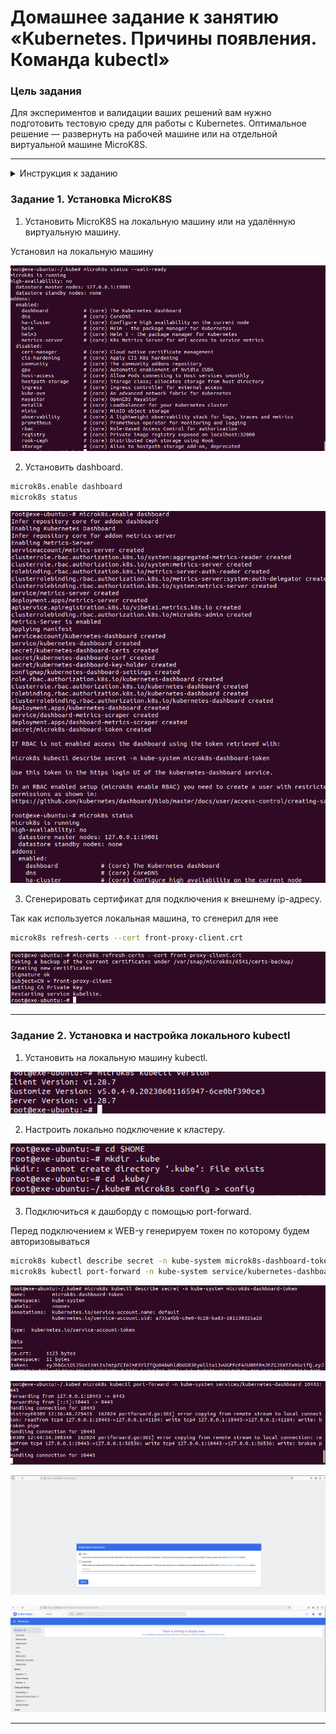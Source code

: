 # Домашнее задание к занятию «Kubernetes. Причины появления. Команда kubectl»

### Цель задания

Для экспериментов и валидации ваших решений вам нужно подготовить тестовую среду для работы с Kubernetes. Оптимальное решение — развернуть на рабочей машине или на отдельной виртуальной машине MicroK8S.


------

<details>
  <summary>Инструкция к заданию</summary>

### Инструкция к заданию

1. Установка MicroK8S:
    - sudo apt update,
    - sudo apt install snapd,
    - sudo snap install microk8s --classic,
    - добавить локального пользователя в группу `sudo usermod -a -G microk8s $USER`,
    - изменить права на папку с конфигурацией `sudo chown -f -R $USER ~/.kube`.

2. Полезные команды:
    - проверить статус `microk8s status --wait-ready`;
    - подключиться к microK8s и получить информацию можно через команду `microk8s command`, например, `microk8s kubectl get nodes`;
    - включить addon можно через команду `microk8s enable`; 
    - список addon `microk8s status`;
    - вывод конфигурации `microk8s config`;
    - проброс порта для подключения локально `microk8s kubectl port-forward -n kube-system service/kubernetes-dashboard 10443:443`.

3. Настройка внешнего подключения:
    - отредактировать файл /var/snap/microk8s/current/certs/csr.conf.template
    ```shell
    # [ alt_names ]
    # Add
    # IP.4 = 123.45.67.89
    ```
    - обновить сертификаты `sudo microk8s refresh-certs --cert front-proxy-client.crt`.

4. Установка kubectl:
    - curl -LO https://storage.googleapis.com/kubernetes-release/release/`curl -s https://storage.googleapis.com/kubernetes-release/release/stable.txt`/bin/linux/amd64/kubectl;
    - chmod +x ./kubectl;
    - sudo mv ./kubectl /usr/local/bin/kubectl;
    - настройка автодополнения в текущую сессию `bash source <(kubectl completion bash)`;
    - добавление автодополнения в командную оболочку bash `echo "source <(kubectl completion bash)" >> ~/.bashrc`.

------

### Инструменты и дополнительные материалы, которые пригодятся для выполнения задания

1. [Инструкция](https://microk8s.io/docs/getting-started) по установке MicroK8S.
2. [Инструкция](https://kubernetes.io/ru/docs/reference/kubectl/cheatsheet/#bash) по установке автодополнения **kubectl**.
3. [Шпаргалка](https://kubernetes.io/ru/docs/reference/kubectl/cheatsheet/) по **kubectl**.

------

</details>


### Задание 1. Установка MicroK8S

1. Установить MicroK8S на локальную машину или на удалённую виртуальную машину.

Установил на локальную машину

<p align="center">
  <img src="./screenshots/01_kubectl_status.png">
</p>

2. Установить dashboard.

```bash
microk8s.enable dashboard
microk8s status
```
<p align="center">
  <img src="./screenshots/03_kubectl_dashboard.png">
</p>

3. Сгенерировать сертификат для подключения к внешнему ip-адресу.

Так как используется локальная машина, то сгенерил для нее 
```bash
microk8s refresh-certs --cert front-proxy-client.crt
```
<p align="center">
  <img src="./screenshots/04_kubectl_certs.png">
</p>


------

### Задание 2. Установка и настройка локального kubectl
1. Установить на локальную машину kubectl.

<p align="center">
  <img src="./screenshots/02_kubectl_version.png">
</p>

2. Настроить локально подключение к кластеру.

<p align="center">
  <img src="./screenshots/08_kubectl_connect.png">
</p>


3. Подключиться к дашборду с помощью port-forward.

Перед подключением к WEB-у генерируем токен по которому будем авторизовываться 

```bash
microk8s kubectl describe secret -n kube-system microk8s-dashboard-token
microk8s kubectl port-forward -n kube-system service/kubernetes-dashboard 10443:443
```

<p align="center">
  <img src="./screenshots/05_kubectl_token.png">
</p>

<p align="center">
  <img src="./screenshots/06_kubectl_forwarder.png">
</p>

<p align="center">
  <img src="./screenshots/07_kubectl_web_login.png">
</p>

<p align="center">
  <img src="./screenshots/07_kubectl_web.png">
</p>

------
